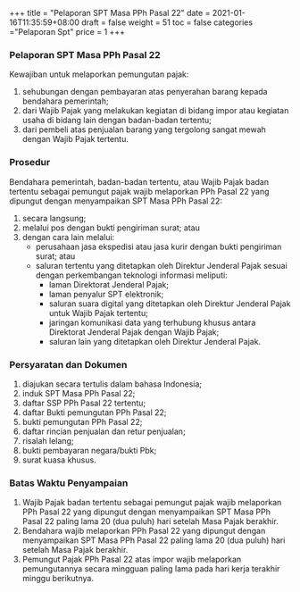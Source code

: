 +++
title = "Pelaporan SPT Masa PPh Pasal 22"
date = 2021-01-16T11:35:59+08:00
draft = false
weight = 51
toc = false
categories ="Pelaporan Spt"
price = 1
+++
### Pelaporan SPT Masa PPh Pasal 22
Kewajiban untuk melaporkan pemungutan pajak:
1. sehubungan dengan pembayaran atas penyerahan barang kepada bendahara pemerintah;
2. dari Wajib Pajak yang melakukan kegiatan di bidang impor atau kegiatan usaha di bidang lain dengan badan-badan tertentu;
3. dari pembeli atas penjualan barang yang tergolong sangat mewah dengan Wajib Pajak tertentu.

### Prosedur
Bendahara pemerintah, badan-badan tertentu, atau Wajib Pajak badan tertentu sebagai pemungut pajak wajib melaporkan PPh Pasal 22 yang dipungut dengan menyampaikan SPT Masa PPh Pasal 22:
1. secara langsung;
2. melalui pos dengan bukti pengiriman surat; atau
3. dengan cara lain melalui: 
    - perusahaan jasa ekspedisi atau jasa kurir dengan bukti pengiriman surat; atau
    - saluran tertentu yang ditetapkan oleh Direktur Jenderal Pajak sesuai dengan perkembangan teknologi informasi meliputi:
        - laman Direktorat Jenderal Pajak;
        - laman penyalur SPT elektronik;
        - saluran suara digital yang ditetapkan oleh Direktur Jenderal Pajak untuk Wajib Pajak tertentu;
        - jaringan komunikasi data yang terhubung khusus antara Direktorat Jenderal Pajak dengan Wajib Pajak;
        - saluran lain yang ditetapkan oleh Direktur Jenderal Pajak.
### Persyaratan dan Dokumen
1. diajukan secara tertulis dalam bahasa Indonesia;
2. induk SPT Masa PPh Pasal 22;
3. daftar SSP PPh Pasal 22 tertentu;
4. daftar Bukti pemungutan PPh Pasal 22;
5. bukti pemungutan PPh Pasal 22;
6. daftar rincian penjualan dan retur penjualan;
7. risalah lelang;
8. bukti pembayaran negara/bukti Pbk;
9. surat kuasa khusus.

### Batas Waktu Penyampaian
1. Wajib Pajak badan tertentu sebagai pemungut pajak wajib melaporkan PPh Pasal 22 yang dipungut dengan menyampaikan SPT Masa PPh Pasal 22 paling lama 20 (dua puluh) hari setelah Masa Pajak berakhir.
2. Bendahara wajib melaporkan PPh Pasal 22 yang dipungut dengan menyampaikan SPT Masa PPh Pasal 22 paling lama 20 (dua puluh) hari setelah Masa Pajak berakhir.
3. Pemungut Pajak PPh Pasal 22 atas impor wajib melaporkan pemungutannya secara mingguan paling lama pada hari kerja terakhir minggu berikutnya.